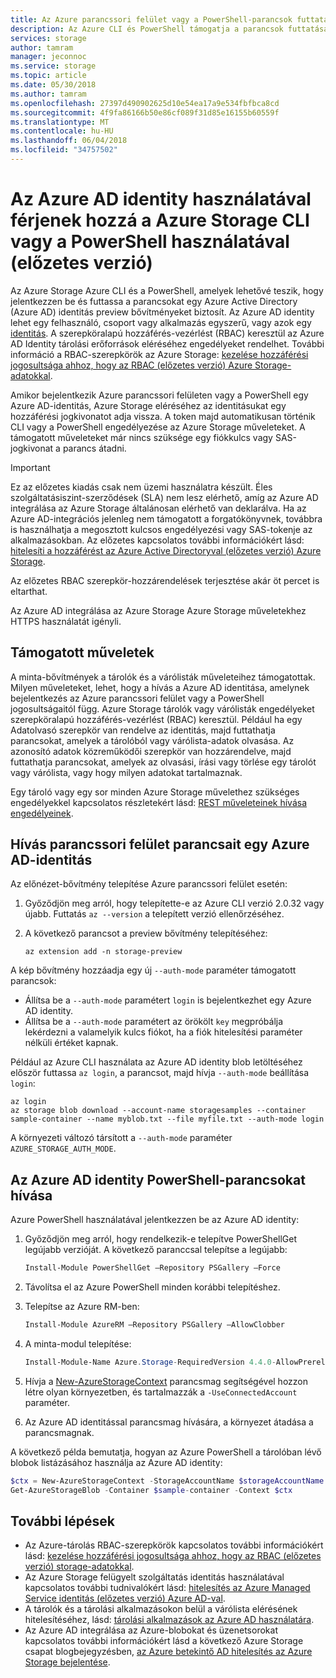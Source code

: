 ```yaml
---
title: Az Azure parancssori felület vagy a PowerShell-parancsok futtatásával alatt az Azure AD identity elérni az Azure Storage (előzetes verzió) |} Microsoft Docs
description: Az Azure CLI és PowerShell támogatja a parancsok futtatásához Azure Storage tárolók és a várólisták és az adatokat az Azure AD identitás bejelentkezik. Olyan hozzáférési jogkivonatot a munkamenet és annak hitelesíthetők hívó műveletek. Engedélyek az Azure AD identity rendelt szerepkör függ.
services: storage
author: tamram
manager: jeconnoc
ms.service: storage
ms.topic: article
ms.date: 05/30/2018
ms.author: tamram
ms.openlocfilehash: 27397d490902625d10e54ea17a9e534fbfbca8cd
ms.sourcegitcommit: 4f9fa86166b50e86cf089f31d85e16155b60559f
ms.translationtype: MT
ms.contentlocale: hu-HU
ms.lasthandoff: 06/04/2018
ms.locfileid: "34757502"
---
```

# <a name="use-an-azure-ad-identity-to-access-azure-storage-with-cli-or-powershell-preview"></a>Az Azure AD identity használatával férjenek hozzá a Azure Storage CLI vagy a PowerShell használatával (előzetes verzió)

Az Azure Storage Azure CLI és a PowerShell, amelyek lehetővé teszik, hogy jelentkezzen be és futtassa a parancsokat egy Azure Active Directory (Azure AD) identitás preview bővítményeket biztosít. Az Azure AD identity lehet egy felhasználó, csoport vagy alkalmazás egyszerű, vagy azok egy [identitás](../../active-directory/managed-service-identity/overview.md). A szerepköralapú hozzáférés-vezérlést (RBAC) keresztül az Azure AD Identity tárolási erőforrások eléréséhez engedélyeket rendelhet. További információ a RBAC-szerepkörök az Azure Storage: [kezelése hozzáférési jogosultsága ahhoz, hogy az RBAC (előzetes verzió) Azure Storage-adatokkal](storage-auth-aad-rbac.md).

Amikor bejelentkezik Azure parancssori felületen vagy a PowerShell egy Azure AD-identitás, Azure Storage eléréséhez az identitásukat egy hozzáférési jogkivonatot adja vissza. A token majd automatikusan történik CLI vagy a PowerShell engedélyezése az Azure Storage műveleteket. A támogatott műveleteket már nincs szüksége egy fiókkulcs vagy SAS-jogkivonat a parancs átadni.

> [!IMPORTANT]
> Ez az előzetes kiadás csak nem üzemi használatra készült. Éles szolgáltatásiszint-szerződések (SLA) nem lesz elérhető, amíg az Azure AD integrálása az Azure Storage általánosan elérhető van deklarálva. Ha az Azure AD-integrációs jelenleg nem támogatott a forgatókönyvnek, továbbra is használhatja a megosztott kulcsos engedélyezési vagy SAS-tokenje az alkalmazásokban. Az előzetes kapcsolatos további információkért lásd: [hitelesíti a hozzáférést az Azure Active Directoryval (előzetes verzió) Azure Storage](storage-auth-aad.md).
>
> Az előzetes RBAC szerepkör-hozzárendelések terjesztése akár öt percet is eltarthat.
>
> Az Azure AD integrálása az Azure Storage Azure Storage műveletekhez HTTPS használatát igényli.

## <a name="supported-operations"></a>Támogatott műveletek

A minta-bővítmények a tárolók és a várólisták műveleteihez támogatottak. Milyen műveleteket, lehet, hogy a hívás a Azure AD identitása, amelynek bejelentkezés az Azure parancssori felület vagy a PowerShell jogosultságaitól függ. Azure Storage tárolók vagy várólisták engedélyeket szerepköralapú hozzáférés-vezérlést (RBAC) keresztül. Például ha egy Adatolvasó szerepkör van rendelve az identitás, majd futtathatja parancsokat, amelyek a tárolóból vagy várólista-adatok olvasása. Az azonosító adatok közreműködői szerepkör van hozzárendelve, majd futtathatja parancsokat, amelyek az olvasási, írási vagy törlése egy tárolót vagy várólista, vagy hogy milyen adatokat tartalmaznak. 

Egy tároló vagy egy sor minden Azure Storage művelethez szükséges engedélyekkel kapcsolatos részletekért lásd: [REST műveleteinek hívása engedélyeinek](https://docs.microsoft.com/rest/api/storageservices/authenticate-with-azure-active-directory#permissions-for-calling-rest-operations).  

## <a name="call-cli-commands-with-an-azure-ad-identity"></a>Hívás parancssori felület parancsait egy Azure AD-identitás

Az előnézet-bővítmény telepítése Azure parancssori felület esetén:

1. Győződjön meg arról, hogy telepítette-e az Azure CLI verzió 2.0.32 vagy újabb. Futtatás `az --version` a telepített verzió ellenőrzéséhez.
2. A következő parancsot a preview bővítmény telepítéséhez: 

    ```azurecli
    az extension add -n storage-preview
    ```

A kép bővítmény hozzáadja egy új `--auth-mode` paraméter támogatott parancsok:

- Állítsa be a `--auth-mode` paramétert `login` is bejelentkezhet egy Azure AD identity.
- Állítsa be a `--auth-mode` paramétert az örökölt `key` megpróbálja lekérdezni a valamelyik kulcs fiókot, ha a fiók hitelesítési paraméter nélküli értéket kapnak. 

Például az Azure CLI használata az Azure AD identity blob letöltéséhez először futtassa `az login`, a parancsot, majd hívja `--auth-mode` beállítása `login`:

```azurecli
az login
az storage blob download --account-name storagesamples --container sample-container --name myblob.txt --file myfile.txt --auth-mode login 
```

A környezeti változó társított a `--auth-mode` paraméter `AZURE_STORAGE_AUTH_MODE`.

## <a name="call-powershell-commands-with-an-azure-ad-identity"></a>Az Azure AD identity PowerShell-parancsokat hívása

Azure PowerShell használatával jelentkezzen be az Azure AD identity:

1. Győződjön meg arról, hogy rendelkezik-e telepítve PowerShellGet legújabb verzióját. A következő paranccsal telepítse a legújabb:
 
    ```powershell
    Install-Module PowerShellGet –Repository PSGallery –Force
    ```

2. Távolítsa el az Azure PowerShell minden korábbi telepítéshez.
3. Telepítse az Azure RM-ben:

    ```powershell
    Install-Module AzureRM –Repository PSGallery –AllowClobber
    ```

4. A minta-modul telepítése:

    ```powershell
    Install-Module-Name Azure.Storage-RequiredVersion 4.4.0-AllowPrerelease –AllowClobber -Repository PSGallery -Force 
    ```

5. Hívja a [New-AzureStorageContext](https://docs.microsoft.com/powershell/module/azure.storage/new-azurestoragecontext) parancsmag segítségével hozzon létre olyan környezetben, és tartalmazzák a `-UseConnectedAccount` paraméter. 
6. Az Azure AD identitással parancsmag hívására, a környezet átadása a parancsmagnak.

A következő példa bemutatja, hogyan az Azure PowerShell a tárolóban lévő blobok listázásához használja az Azure AD identity: 

```powershell
$ctx = New-AzureStorageContext -StorageAccountName $storageAccountName -UseConnectedAccount 
Get-AzureStorageBlob -Container $sample-container -Context $ctx 
```

## <a name="next-steps"></a>További lépések

- Az Azure-tárolás RBAC-szerepkörök kapcsolatos további információkért lásd: [kezelése hozzáférési jogosultsága ahhoz, hogy az RBAC (előzetes verzió) storage-adatokkal](storage-auth-aad-rbac.md).
- Az Azure Storage felügyelt szolgáltatás identitás használatával kapcsolatos további tudnivalókért lásd: [hitelesítés az Azure Managed Service identitás (előzetes verzió) Azure AD-val](storage-auth-aad-msi.md).
- A tárolók és a tárolási alkalmazásokon belül a várólista elérésének hitelesítéséhez, lásd: [tárolási alkalmazások az Azure AD használatára](storage-auth-aad-app.md).
- Az Azure AD integrálása az Azure-blobokat és üzenetsorokat kapcsolatos további információkért lásd a következő Azure Storage csapat blogbejegyzésben, [az Azure betekintő AD hitelesítés az Azure Storage bejelentése](https://azure.microsoft.com/blog/announcing-the-preview-of-aad-authentication-for-storage/).
